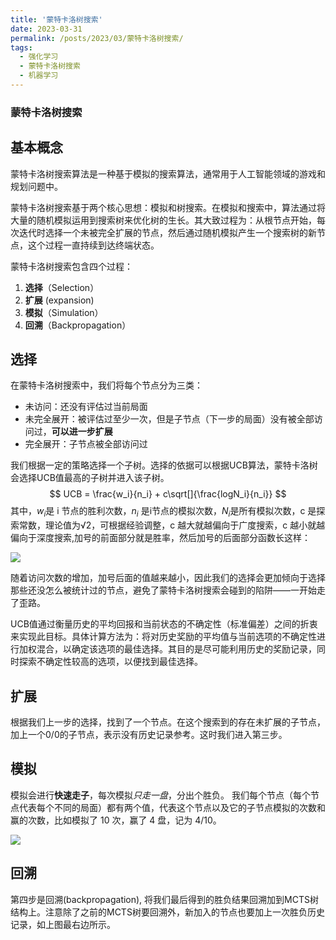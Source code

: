 ```yaml
---
title: '蒙特卡洛树搜索'
date: 2023-03-31
permalink: /posts/2023/03/蒙特卡洛树搜索/
tags:
  - 强化学习
  - 蒙特卡洛树搜索	
  - 机器学习
---
```


### 蒙特卡洛树搜索
## 基本概念

蒙特卡洛树搜索算法是一种基于模拟的搜索算法，通常用于人工智能领域的游戏和规划问题中。

蒙特卡洛树搜索基于两个核心思想：模拟和树搜索。在模拟和搜索中，算法通过将大量的随机模拟运用到搜索树来优化树的生长。其大致过程为：从根节点开始，每次迭代时选择一个未被完全扩展的节点，然后通过随机模拟产生一个搜索树的新节点，这个过程一直持续到达终端状态。

蒙特卡洛树搜索包含四个过程：

1. **选择**（Selection）
2. **扩展** (expansion)
3. **模拟**（Simulation）
4. **回溯**（Backpropagation）

## 选择

在蒙特卡洛树搜索中，我们将每个节点分为三类：

- 未访问：还没有评估过当前局面
- 未完全展开：被评估过至少一次，但是子节点（下一步的局面）没有被全部访问过，**可以进一步扩展**
- 完全展开：子节点被全部访问过

我们根据一定的策略选择一个子树。选择的依据可以根据UCB算法，蒙特卡洛树会选择UCB值最高的子树并进入该子树。
$$
UCB = \frac{w_i}{n_i} + c\sqrt[]{\frac{logN_i}{n_i}}
$$
其中，$w_i$是 i 节点的胜利次数，$n_i$ 是i节点的模拟次数，$N_i$是所有模拟次数，c 是探索常数，理论值为√2，可根据经验调整，c 越大就越偏向于广度搜索，c 越小就越偏向于深度搜索,加号的前面部分就是胜率，然后加号的后面部分函数长这样：

![](C:\Users\13242\Desktop\Blog\img\机器学习\强化学习\UCB.png)

随着访问次数的增加，加号后面的值越来越小，因此我们的选择会更加倾向于选择那些还没怎么被统计过的节点，避免了蒙特卡洛树搜索会碰到的陷阱——一开始走了歪路。

UCB值通过衡量历史的平均回报和当前状态的不确定性（标准偏差）之间的折衷来实现此目标。具体计算方法为：将对历史奖励的平均值与当前选项的不确定性进行加权混合，以确定该选项的最佳选择。其目的是尽可能利用历史的奖励记录，同时探索不确定性较高的选项，以便找到最佳选择。

## 扩展

根据我们上一步的选择，找到了一个节点。在这个搜索到的存在未扩展的子节点，加上一个0/0的子节点，表示没有历史记录参考。这时我们进入第三步。

## 模拟

模拟会进行**快速走子**，每次模拟*只走一盘*，分出个胜负。
我们每个节点（每个节点代表每个不同的局面）都有两个值，代表这个节点以及它的子节点模拟的次数和赢的次数，比如模拟了 10 次，赢了 4 盘，记为 4/10。

![](C:\Users\13242\Desktop\Blog\img\机器学习\强化学习\模拟.png)

## 回溯

第四步是回溯(backpropagation), 将我们最后得到的胜负结果回溯加到MCTS树结构上。注意除了之前的MCTS树要回溯外，新加入的节点也要加上一次胜负历史记录，如上图最右边所示。

